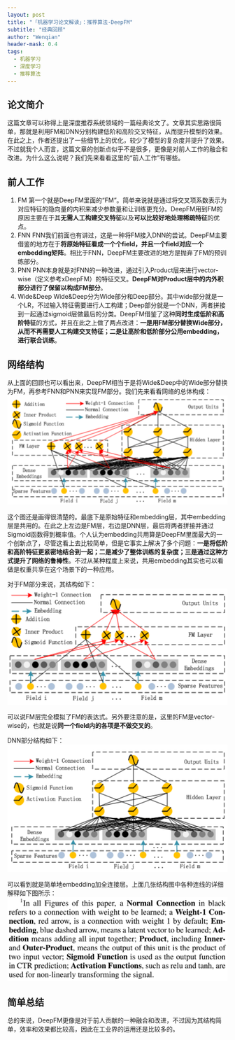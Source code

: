 ```yaml
---
layout: post
title: "「机器学习论文解读」：推荐算法-DeepFM"
subtitle: "经典回顾"
author: "Wenqian"
header-mask: 0.4
tags:
  - 机器学习
  - 深度学习
  - 推荐算法
---
```


## 论文简介
这篇文章可以称得上是深度推荐系统领域的一篇经典论文了。文章其实思路很简单，那就是利用FM和DNN分别构建低阶和高阶交叉特征，从而提升模型的效果。在此之上，作者还提出了一些细节上的优化，较少了模型的复杂度并提升了效果。不过就我个人而言，这篇文章的创新点似乎不是很多，更像是对前人工作的融合和改进。为什么这么说呢？我们先来看看这里的“前人工作”有哪些。

## 前人工作
1. FM
第一个就是DeepFM里面的“FM”。简单来说就是通过将交叉项系数表示为对应特征的隐向量的内积来减少参数量和让训练更充分。DeepFM用到FM的原因主要在于其**无需人工构建交叉特征**以及**可以比较好地处理稀疏特征**的优点。
2. FNN
FNN我们前面也有讲过，这是一种将FM接入DNN的尝试。DeepFM主要借鉴的地方在于**将原始特征看成一个个field，并且一个field对应一个embedding矩阵**。相比于FNN，DeepFM主要改进的地方是抛弃了FM的预训练部分。
3. PNN
PNN本身就是对FNN的一种改进，通过引入Product层来进行vector-wise（定义参考xDeepFM）的特征交叉。**DeepFM对Product层中的内外积部分进行了保留以构成FM部分**。
4. Wide&Deep
Wide&Deep分为Wide部分和Deep部分。其中wide部分就是一个LR，不过输入特征需要进行人工构建；Deep部分就是一个DNN，两者拼接到一起通过sigmoid层做最后的分类。DeepFM借鉴了这种**同时生成低阶和高阶特征**的方式，并且在此之上做了两点改进：**一是用FM部分替换Wide部分，从而不再需要人工构建交叉特征；二是让高阶和低阶部分公用embedding，进行联合训练**。

## 网络结构
从上面的回顾也可以看出来，DeepFM相当于是将Wide&Deep中的Wide部分替换为FM，再参考FNN和PNN来实现FM部分。我们先来看看网络的总体构成：
![img](/img/in-post/papers/deepfm/deepfm.png)

这个图还是画得很清楚的。最底下是原始特征和embedding层，其中embedding层是共用的。在此之上左边是FM层，右边是DNN层，最后将两者拼接并通过Sigmoid函数得到概率值。个人认为embedding共用算是DeepFM里面最大的一个创新点了，尽管这看上去比较简单，但是它事实上解决了多个问题：**一是将低阶和高阶特征更紧密地结合到一起；二是减少了整体训练的复杂度；三是通过这种方式提升了网络的鲁棒性**。不过从某种程度上来说，共用embedding其实也可以看做是权重共享在这个场景下的一种应用。

对于FM部分来说，其结构如下：
![img](/img/in-post/papers/deepfm/fm.png)

可以说FM层完全模拟了FM的表达式。另外要注意的是，这里的FM是vector-wise的，也就是说**同一个field内的各项是不做交叉的**。

DNN部分结构如下：
![img](/img/in-post/papers/deepfm/deep.png)

可以看到就是简单地embedding加全连接层。上面几张结构图中各种连线的详细解释如下图所示：
![img](/img/in-post/papers/deepfm/note.png)

## 简单总结
总的来说，DeepFM更像是对于前人贡献的一种融合和改进，不过因为其结构简单，效率和效果都比较高，因此在工业界的运用还是比较多的。
